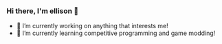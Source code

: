 ### Hi there, I'm ellison 👋

- 🔭 I’m currently working on anything that interests me!
- 🌱 I’m currently learning competitive programming and game modding!

